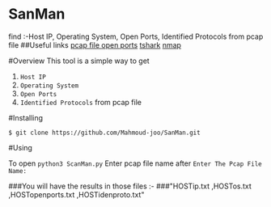 # SanMan
find :-Host IP, Operating System, Open Ports, Identified Protocols from pcap file
##Useful links
[pcap file ](https://en.wikipedia.org/wiki/Pcap)
[open ports](https://en.wikipedia.org/wiki/Open_port)
[tshark](https://www.wireshark.org/docs/man-pages/tshark.html)
[nmap](https://en.wikipedia.org/wiki/Nmap) 

#Overview
This tool is a simple way to get  
1. `Host IP`
2. `Operating System` 
3. `Open Ports` 
4. `Identified Protocols`   from pcap file 

#Installing

`$ git clone https://github.com/Mahmoud-joo/SanMan.git`

#Using

To open
`python3 ScanMan.py` 
Enter pcap file name after `Enter The Pcap File Name:`


###You will have the results in those files :- 
###"HOSTip.txt ,HOSTos.txt ,HOSTopenports.txt ,HOSTidenproto.txt"
